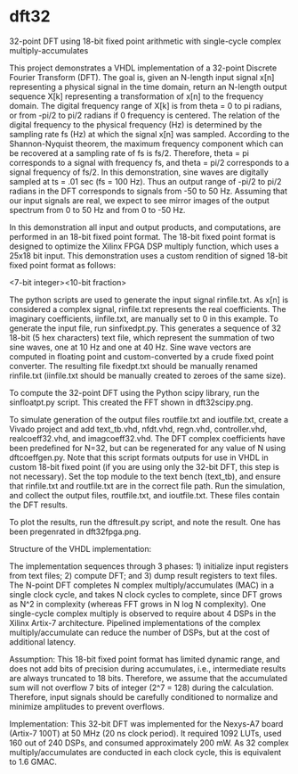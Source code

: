 # dft32
32-point DFT using 18-bit fixed point arithmetic with single-cycle complex multiply-accumulates

This project demonstrates a VHDL implementation of a 32-point Discrete Fourier Transform (DFT).  The goal is, given an N-length input signal x[n] representing a physical signal in the time domain, return an N-length output sequence X[k] representing a transformation of x[n] to the frequency domain.  The digital frequency range of X[k] is from theta = 0 to pi radians, or from -pi/2 to pi/2 radians if 0 frequency is centered.  The relation of the digital frequency to the physical frequency (Hz) is determined by the sampling rate fs (Hz) at which the signal x[n] was sampled.  According to the Shannon-Nyquist theorem, the maximum frequency component which can be recovered at a sampling rate of fs is fs/2.  Therefore, theta = pi corresponds to a signal with frequency fs, and theta = pi/2 corresponds to a signal frequency of fs/2.  In this demonstration, sine waves are digitally sampled at ts = .01 sec (fs = 100 Hz).  Thus an output range of -pi/2 to pi/2 radians in the DFT corresponds to signals from -50 to 50 Hz.  Assuming that our input signals are real, we expect to see mirror images of the output spectrum from 0 to 50 Hz and from 0 to -50 Hz.

In this demonstration all input and output products, and computations, are performed in an 18-bit fixed point format.  The 18-bit fixed point format is designed to optimize the Xilinx FPGA DSP multiply function, which uses a 25x18 bit input.  This demonstration uses a custom rendition of signed 18-bit fixed point format as follows:

<sign><7-bit integer><10-bit fraction>

The python scripts are used to generate the input signal rinfile.txt.  As x[n] is considered a complex signal, rinfile.txt represents the real coefficients.  The imaginary coefficients, iinfile.txt, are manually set to 0 in this example.  To generate the input file, run sinfixedpt.py.  This generates a sequence of 32 18-bit (5 hex characters) text file, which represent the summation of two sine waves, one at 10 Hz and one at 40 Hz.  Sine wave vectors are computed in floating point and custom-converted by a crude fixed point converter.  The resulting file fixedpt.txt should be manually renamed rinfile.txt (iinfile.txt should be manually created to zeroes of the same size).

To compute the 32-point DFT using the Python scipy library, run the sinfloatpt.py script.  This created the FFT shown in dft32scipy.png.

To simulate generation of the output files routfile.txt and ioutfile.txt, create a Vivado project and add text_tb.vhd, nfdt.vhd, regn.vhd, controller.vhd, realcoeff32.vhd, and imagcoeff32.vhd.  The DFT complex coefficients have been predefined for N=32, but can be regenerated for any value of N using dftcoeffgen.py.  Note that this script formats outputs for use in VHDL in custom 18-bit fixed point (if you are using only the 32-bit DFT, this step is not necessary).  Set the top module to the text bench (text_tb), and ensure that rinfile.txt and routfile.txt are in the correct file path.  Run the simulation, and collect the output files, routfile.txt, and ioutfile.txt.  These files contain the DFT results.

To plot the results, run the dftresult.py script, and note the result.  One has been pregenrated in dft32fpga.png.

Structure of the VHDL implementation:

The implementation sequences through 3 phases: 1) initialize input registers from text files; 2) compute DFT; and 3) dump result registers to text files.  The N-point DFT completes N complex multiply/accumulates (MAC) in a single clock cycle, and takes N clock cycles to complete, since DFT grows as N^2 in complexity (whereas FFT grows in N log N complexity).  One single-cycle complex multiply is observed to require about 4 DSPs in the Xilinx Artix-7 architecture.  Pipelined implementations of the complex multiply/accumulate can reduce the number of DSPs, but at the cost of additional latency.

Assumption:  This 18-bit fixed point format has limited dynamic range, and does not add bits of precision during accumulates, i.e., intermediate results are always truncated to 18 bits.  Therefore, we assume that the accumulated sum will not overflow 7 bits of integer (2^7 = 128) during the calculation.  Therefore, input signals should be carefully conditioned to normalize and minimize amplitudes to prevent overflows.  

Implementation:  This 32-bit DFT was implemented for the Nexys-A7 board (Artix-7 100T) at 50 MHz (20 ns clock period).  It required 1092 LUTs, used 160 out of 240 DSPs, and consumed approximately 200 mW.  As 32 complex multiply/accumulates are conducted in each clock cycle, this is equivalent to 1.6 GMAC.  
